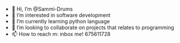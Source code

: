 - 👋 Hi, I’m @Sammi-Drums
- 👀 I’m interested in software development
- 🌱 I’m currently learning python language
- 💞️ I’m looking to collaborate on projects that relates to programming
- 📫 How to reach m: inbox me! 675611728

<!---
Sammi-Drums/Sammi-Drums is a ✨ special ✨ repository because its `README.md` (this file) appears on your GitHub profile.
You can click the Preview link to take a look at your changes.
--->
